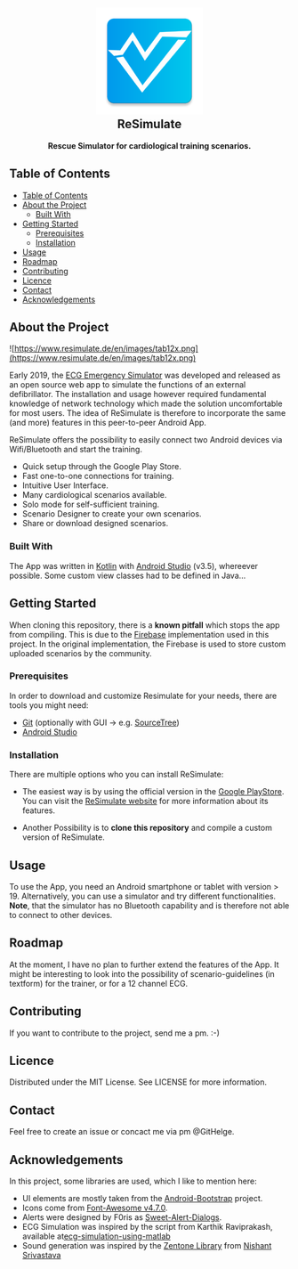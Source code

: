 <h2 align="center"><a href="https://www.resimulate.de/en/"><img src="./app/src/main/res/mipmap-xxxhdpi/ic_launcher.png" title="ReSimulate" alt="ReSimulateIcon"></a><br>ReSimulate</h2>
<p align="center"><strong>Rescue Simulator for cardiological training scenarios.</strong></p>


<!-- TABLE OF CONTENTS -->
## Table of Contents

- [Table of Contents](#table-of-contents)
- [About the Project](#about-the-project)
  - [Built With](#built-with)
- [Getting Started](#getting-started)
  - [Prerequisites](#prerequisites)
  - [Installation](#installation)
- [Usage](#usage)
- [Roadmap](#roadmap)
- [Contributing](#contributing)
- [Licence](#licence)
- [Contact](#contact)
- [Acknowledgements](#acknowledgements)

## About the Project

![https://www.resimulate.de/en/images/tab12x.png](https://www.resimulate.de/en/images/tab12x.png)

Early 2019, the [ECG Emergency Simulator](https://github.com/SIMLabHAW/SIMLab-Emergency-Simulator) was developed and released as an open source web app to simulate the functions of an external defibrillator. The installation and usage however required fundamental knowledge of network technology which made the solution uncomfortable for most users. The idea of ReSimulate is therefore to incorporate the same (and more) features in this peer-to-peer Android App.

ReSimulate offers the possibility to easily connect two Android devices via Wifi/Bluetooth and start the training.

- Quick setup through the Google Play Store.
- Fast one-to-one connections for training.
- Intuitive User Interface.
- Many cardiological scenarios available.
- Solo mode for self-sufficient training.
- Scenario Designer to create your own scenarios.
- Share or download designed scenarios.

### Built With

The App was written in [Kotlin](https://kotlinlang.org/docs/reference/android-overview.html) with [Android Studio](https://developer.android.com/studio) (v3.5), whereever possible.
Some custom view classes had to be defined in Java...

## Getting Started

When cloning this repository, there is a **known pitfall** which stops the app from compiling. This is due to the [Firebase](https://firebase.google.com/) implementation used in this project. In the original implementation, the Firebase is used to store custom uploaded scenarios by the community. 

### Prerequisites

In order to download and customize Resimulate for your needs, there are tools you might need:
- [Git](https://git-scm.com/) (optionally with GUI -> e.g. [SourceTree](https://www.sourcetreeapp.com/))
- [Android Studio](https://developer.android.com/studio)

### Installation

There are multiple options who you can install ReSimulate: 
- The easiest way is by using the official version in the [Google PlayStore](https://play.google.com/store/apps/details?id=de.bauerapps.resimulate).
You can visit the [ReSimulate website](https://www.resimulate.de/en/) for more information about its features.

- Another Possibility is to **clone this repository** and compile a custom version of ReSimulate.

## Usage

To use the App, you need an Android smartphone or tablet with version > 19. Alternatively, you can use a simulator and try different functionalities. **Note**, that the simulator has no Bluetooth capability and is therefore not able to connect to other devices.

## Roadmap

At the moment, I have no plan to further extend the features of the App. It might be interesting to look into the possibility of scenario-guidelines (in textform) for the trainer, or for a 12 channel ECG.

## Contributing

If you want to contribute to the project, send me a pm. :-)

## Licence
Distributed under the MIT License. See LICENSE for more information.

## Contact

Feel free to create an issue or concact me via pm @GitHelge.

## Acknowledgements

In this project, some libraries are used, which I like to mention here:

- UI elements are mostly taken from the [Android-Bootstrap](https://github.com/Bearded-Hen/Android-Bootstrap) project.
- Icons come from [Font-Awesome v4.7.0](https://fontawesome.com/v4.7.0/).
- Alerts were designed by F0ris as [Sweet-Alert-Dialogs](https://github.com/F0RIS/sweet-alert-dialog).
- ECG Simulation was inspired by the script from Karthik Raviprakash, available at[ecg-simulation-using-matlab](https://www.mathworks.com/matlabcentral/fileexchange/10858-ecg-simulation-using-matlab)
- Sound generation was inspired by the [Zentone Library](https://github.com/nisrulz/zentone) from [Nishant Srivastava](https://github.com/nisrulz)
